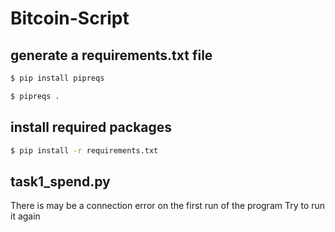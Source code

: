 # Bitcoin-Script

## generate a requirements.txt file
```sh
$ pip install pipreqs
```
```sh
$ pipreqs .
```
## install required packages
```sh
$ pip install -r requirements.txt
```
## task1_spend.py
There is may be a connection error on the first run of the program
Try to run it again 